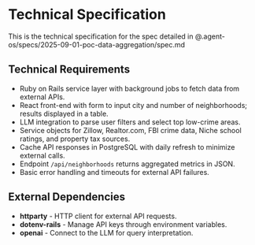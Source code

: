 # Technical Specification

This is the technical specification for the spec detailed in @.agent-os/specs/2025-09-01-poc-data-aggregation/spec.md

## Technical Requirements
- Ruby on Rails service layer with background jobs to fetch data from external APIs.
- React front-end with form to input city and number of neighborhoods; results displayed in a table.
- LLM integration to parse user filters and select top low-crime areas.
- Service objects for Zillow, Realtor.com, FBI crime data, Niche school ratings, and property tax sources.
- Cache API responses in PostgreSQL with daily refresh to minimize external calls.
- Endpoint `/api/neighborhoods` returns aggregated metrics in JSON.
- Basic error handling and timeouts for external API failures.

## External Dependencies
- **httparty** - HTTP client for external API requests.
- **dotenv-rails** - Manage API keys through environment variables.
- **openai** - Connect to the LLM for query interpretation.
